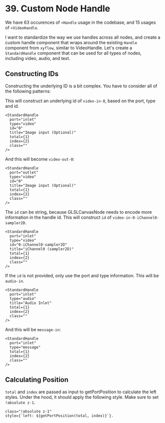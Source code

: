 # 39. Custom Node Handle

We have 63 occurences of `<Handle` usage in the codebase, and 15 usages of `<VideoHandle`.

I want to standardize the way we use handles across all nodes, and create a custom handle component that wraps around the existing `Handle` component from `xyflow`, similar to VideoHandle. Let's create a `StandardHandle` component that can be used for all types of nodes, including video, audio, and text.

## Constructing IDs

Constructing the underlying ID is a bit complex. You have to consider all of the following patterns:

This will construct an underlying id of `video-in-0`, based on the port, type and id.

```svelte
<StandardHandle
  port="inlet"
  type="video"
  id="0"
  title="Image input (Optional)"
  total={1}
  index={2}
  class=""
/>
```

And this will become `video-out-0`:

```svelte
<StandardHandle
  port="outlet"
  type="video"
  id="0"
  title="Image input (Optional)"
  total={1}
  index={2}
  class=""
/>
```

The `id` can be string, because GLSLCanvasNode needs to encode more information in the handle id. This will construct `id` of `video-in-0-iChannel0-sampler2D`.

```svelte
<StandardHandle
  port="inlet"
  type="video"
  id="0-iChannel0-sampler2D"
  title="iChannel0 (sampler2D)"
  total={1}
  index={2}
  class=""
/>
```

If the `id` is not provided, only use the port and type information. This will be `audio-in`.

```svelte
<StandardHandle
  port="inlet"
  type="audio"
  title="Audio Inlet"
  total={1}
  index={2}
  class=""
/>
```

And this will be `message-in`:

```svelte
<StandardHandle
  port="inlet"
  type="message"
  total={1}
  index={2}
  class=""
/>
```

## Calculating Position

`total` and `index` are passed as input to getPortPosition to calculate the left styles. Under the hood, it should apply the following style. Make sure to set `!absolute z-1`.

```svelte
class="!absolute z-1"
style={`left: ${getPortPosition(total, index)}`}.
```
